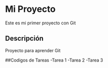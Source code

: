 ﻿# Mi Proyecto
Este es mi primer proyecto con Git

## Descripción
Proyecto para aprender Git

##Codigos de Tareas
-Tarea 1
-Tarea 2
-Tarea 3
